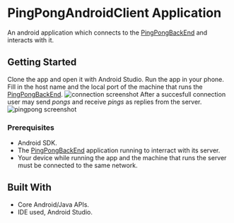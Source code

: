 # PingPongAndroidClient Application

An android application which connects to the [PingPongBackEnd](https://github.com/tomasmichael995/PingPongBackEnd/blob/master/README.md) and interacts with it. 

## Getting Started

Clone the app and open it with Android Studio. Run the app in your phone.
Fill in the host name and the local port of the machine that runs the [PingPongBackEnd](https://github.com/tomasmichael995/PingPongBackEnd/blob/master/README.md).
![connection screenshot](https://github.com/tomasmichael995/PingPongAndroidClient/blob/master/Screenshot_20181130-144301.png)
After a succesfull connection user may send *pongs* and receive *pings* as replies from the server.
![pingpong screenshot](https://github.com/tomasmichael995/PingPongAndroidClient/blob/master/screenshot.png)

### Prerequisites

- Android SDK.
- The [PingPongBackEnd](https://github.com/tomasmichael995/PingPongBackEnd/blob/master/README.md) application running to interract with its server.
- Your device while running the app and the machine that runs the server must be connected to the same network.

## Built With

* Core Android/Java APIs. 
* IDE used, Android Studio.
